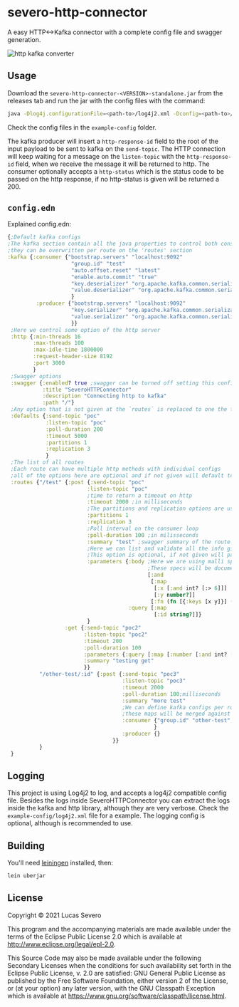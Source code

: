 # severo-http-connector

A easy HTTP<->Kafka connector with a complete config file and swagger generation.

![http kafka converter](https://raw.githubusercontent.com/lsevero/severo-http-connector/master/http-kafka.jpeg)

## Usage

Download the `severo-http-connector-<VERSION>-standalone.jar` from the releases tab and run the jar with the config files with the command:

```bash
java -Dlog4j.configurationFile=<path-to>/log4j2.xml -Dconfig=<path-to>/config.edn -jar severo-http-connector-<VERSION>-standalone.jar
```
Check the config files in the `example-config` folder.

The kafka producer will insert a `http-response-id` field to the root of the input payload to be sent to kafka on the `send-topic`.
The HTTP connection will keep waiting for a message on the `listen-topic` with the `http-response-id` field, when we receive the message it will be returned to http.
The consumer optionally accepts a `http-status` which is the status code to be passed on the http response, if no http-status is given will be returned a 200.

## `config.edn`

Explained config.edn:
```clojure
{;Default kafka configs
;The kafka section contain all the java properties to control both consumer and producer. The same as the property files.
;they can be overwritten per route on the 'routes' section
:kafka {:consumer {"bootstrap.servers" "localhost:9092" 
                    "group.id" "test"
                    "auto.offset.reset" "latest"
                    "enable.auto.commit" "true"
                    "key.deserializer" "org.apache.kafka.common.serialization.StringDeserializer"
                    "value.deserializer" "org.apache.kafka.common.serialization.StringDeserializer"
                    }
         :producer {"bootstrap.servers" "localhost:9092"
                    "key.serializer" "org.apache.kafka.common.serialization.StringSerializer"
                    "value.serializer" "org.apache.kafka.common.serialization.StringSerializer"
                    }}
 ;Here we control some option of the http server
 :http {:min-threads 16
        :max-threads 100
        :max-idle-time 1800000 
        :request-header-size 8192
        :port 3000
        }
 ;Swagger options
 :swagger {:enabled? true ;swagger can be turned off setting this config to false. Defaults to true when it is not available.
           :title "SeveroHTTPConnector"
           :description "Connecting http to kafka"
           :path "/"}
 ;Any option that is not given at the `routes` is replaced to one the these default values
 :defaults {:send-topic "poc"
            :listen-topic "poc"
            :poll-duration 200
            :timeout 5000
            :partitions 1
            :replication 3
            }
 ;The list of all routes
 ;Each route can have multiple http methods with individual configs
 ;all of the options here are optional and if not given will default to the values above.
 :routes {"/test" {:post {:send-topic "poc"
                         :listen-topic "poc"
                         ;time to return a timeout on http
                         :timeout 2000 ;in milliseconds
                         ;The partitions and replication options are used to create the topic if it does not exist. If exists it will do nothing.
                         :partitions 1
                         :replication 3
                         ;Poll interval on the consumer loop
                         :poll-duration 100 ;in milisseconds 
                         :summary "test" ;swagger summary of the route
                         ;Here we can list and validate all the info given to the route.
                         ;This option is optional, if not given will pass the input to kafka without any validation
                         :parameters {:body ;Here we are using malli specs.
                                            ;These specs will be documented on swagger
                                            [:and
                                             [:map
                                              [:x [:and int? [:> 6]]]
                                              [:y number?]]
                                             [:fn (fn [{:keys [x y]}] (> x y))]]
                                      :query [:map
                                              [:id string?]]}
                         }
                  :get {:send-topic "poc2"
                        :listen-topic "poc2"
                        :timeout 200
                        :poll-duration 100
                        :parameters {:query [:map [:number [:and int? [:> 6]]]]}
                        :summary "testing get"
                        }}
          "/other-test/:id" {:post {:send-topic "poc3"
                                    :listen-topic "poc3"
                                    :timeout 2000
                                    :poll-duration 100;milliseconds
                                    :summary "more test"
                                    ;We can define kafka configs per route as well
                                    ;these maps will be merged against the kafka configs above, per-route configs prevail
                                    :consumer {"group.id" "other-test"
                                              }
                                    :producer {}
                                 }}
          }
 }

```

## Logging

This project is using Log4j2 to log, and accepts a log4j2 compatible config file.
Besides the logs inside SeveroHTTPConnector you can extract the logs inside the kafka and http library, although they are very verbose.
Check the `example-config/log4j2.xml` file for a example.
The logging config is optional, although is recommended to use.

## Building

You'll need [leiningen](https://leiningen.org/) installed, then:
```bash
lein uberjar
```

## License

Copyright © 2021 Lucas Severo

This program and the accompanying materials are made available under the
terms of the Eclipse Public License 2.0 which is available at
http://www.eclipse.org/legal/epl-2.0.

This Source Code may also be made available under the following Secondary
Licenses when the conditions for such availability set forth in the Eclipse
Public License, v. 2.0 are satisfied: GNU General Public License as published by
the Free Software Foundation, either version 2 of the License, or (at your
option) any later version, with the GNU Classpath Exception which is available
at https://www.gnu.org/software/classpath/license.html.
